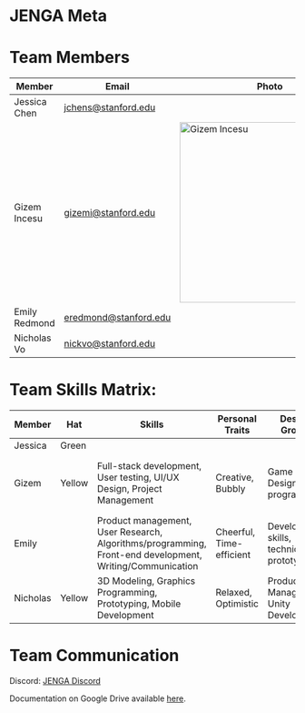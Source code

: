 # JENGA Meta

# Team Members
Member | Email | Photo
--- | --- | ---
Jessica Chen | jchens@stanford.edu | 
Gizem Incesu | gizemi@stanford.edu | <img width="317" alt="Gizem Incesu" src="https://user-images.githubusercontent.com/41938999/150338652-7474464f-65e3-4eba-af36-b2a7f2623159.png">
Emily Redmond | eredmond@stanford.edu | 
Nicholas Vo | nickvo@stanford.edu | 


# Team Skills Matrix:
Member | Hat | Skills | Personal Traits | Desired Growth | Weaknesses
--- | --- | --- | --- | --- | ---
Jessica | Green |  |  |  | 
Gizem | Yellow | Full-stack development, User testing, UI/UX Design, Project Management | Creative, Bubbly | Game Design, VR programming | Drawing and painting, loses focus in 1h+ meetings
Emily |  | Product management, User Research, Algorithms/programming, Front-end development, Writing/Communication | Cheerful, Time-efficient | Development skills, technical prototyping | Scheduling availability
Nicholas | Yellow | 3D Modeling, Graphics Programming, Prototyping, Mobile Development | Relaxed, Optimistic | Product Management, Unity Development | Tends to hyperfocus easily

# Team Communication

Discord: [JENGA Discord](https://discord.gg/Wm4ksQB4jR)

Documentation on Google Drive available [here](https://drive.google.com/drive/folders/0APCQrYFLatpNUk9PVA).

